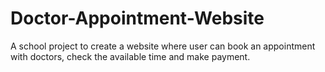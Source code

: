 # Doctor-Appointment-Website
A school project to create a website where user can book an appointment with doctors, check the available time and make payment.
